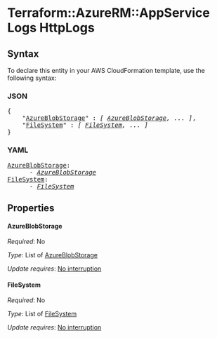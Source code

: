 # Terraform::AzureRM::AppService Logs HttpLogs

## Syntax

To declare this entity in your AWS CloudFormation template, use the following syntax:

### JSON

<pre>
{
    "<a href="#azureblobstorage" title="AzureBlobStorage">AzureBlobStorage</a>" : <i>[ <a href="logs-httplogs-azureblobstorage.md">AzureBlobStorage</a>, ... ]</i>,
    "<a href="#filesystem" title="FileSystem">FileSystem</a>" : <i>[ <a href="logs-httplogs-filesystem.md">FileSystem</a>, ... ]</i>
}
</pre>

### YAML

<pre>
<a href="#azureblobstorage" title="AzureBlobStorage">AzureBlobStorage</a>: <i>
      - <a href="logs-httplogs-azureblobstorage.md">AzureBlobStorage</a></i>
<a href="#filesystem" title="FileSystem">FileSystem</a>: <i>
      - <a href="logs-httplogs-filesystem.md">FileSystem</a></i>
</pre>

## Properties

#### AzureBlobStorage

_Required_: No

_Type_: List of <a href="logs-httplogs-azureblobstorage.md">AzureBlobStorage</a>

_Update requires_: [No interruption](https://docs.aws.amazon.com/AWSCloudFormation/latest/UserGuide/using-cfn-updating-stacks-update-behaviors.html#update-no-interrupt)

#### FileSystem

_Required_: No

_Type_: List of <a href="logs-httplogs-filesystem.md">FileSystem</a>

_Update requires_: [No interruption](https://docs.aws.amazon.com/AWSCloudFormation/latest/UserGuide/using-cfn-updating-stacks-update-behaviors.html#update-no-interrupt)


